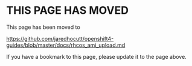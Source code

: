 # THIS PAGE HAS MOVED

This page has been moved to

https://github.com/jaredhocutt/openshift4-guides/blob/master/docs/rhcos_ami_upload.md

If you have a bookmark to this page, please update it to the page above.
